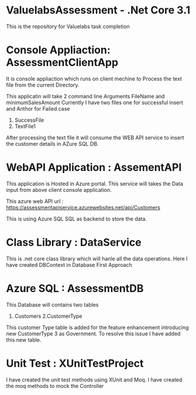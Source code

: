 # ValuelabsAssessment - .Net Core 3.1
This is the repository for Valuelabs task completion
# Console Appliaction: AssessmentClientApp

It is console appliaction which runs on client mechine to Process the text file from the current Directory.

This applicatin will take 2 command line Arguments FileName and minimumSalesAmount
Currently I have two files one for successful insert and Anthor for Failed case
  1. SuccessFile
  2. TextFile1

After processing the text file it will consume the WEB API service to insert the customer details in AZure SQL DB.


# WebAPI Application : AssementAPI

This application is Hosted in Azure portal.
This service will takes the Data input from above client console application.

This azure web API url : https://assessmentapiservice.azurewebsites.net/api/Customers

This is using Azure SQL SQL as backend to store the data.


# Class Library : DataService

This is .net core class library which will hanle all the data operations.
Here I have created DBContext in Database First Approach

# Azure SQL : AssessmentDB

This Database will contains two tables 
1. Customers
2.CustomerType

This customer Type table is added for the feature enhancement introducing new CustomerType 3 as Government. To resolve this issue I have added this new table.


# Unit Test : XUnitTestProject
I have created the unit test methods using XUnit and Moq.
I have created the moq methods to mock the Controller



